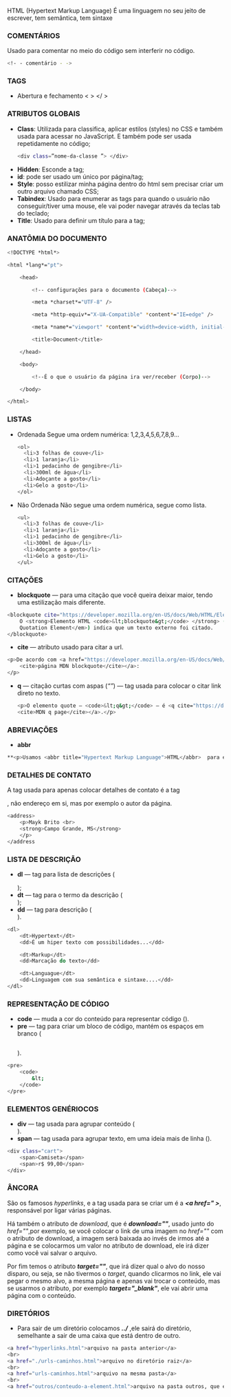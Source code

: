 HTML (Hypertext Markup Language)
É uma linguagem no seu jeito de escrever, tem semântica, tem sintaxe

### COMENTÁRIOS

Usado para comentar no meio do código sem interferir no código.

```bash
<!- - comentário - ->
```

### TAGS

- Abertura e fechamento
  < > </ >

###

### ATRIBUTOS GLOBAIS

- **Class**: Utilizada para classifica, aplicar estilos (styles) no CSS e também usada para acessar no JavaScript. E também pode ser usada repetidamente no código;
  ```bash
  <div class=”nome-da-classe ”> </div>
  ```
- **Hidden**: Esconde a tag;
- **id**: pode ser usado um único por página/tag;
- **Style**: posso estilizar minha página dentro do html sem precisar criar um outro arquivo chamado CSS;
- **Tabindex**: Usado para enumerar as tags para quando o usuário não conseguir/tiver uma mouse, ele vai poder navegar através da teclas tab do teclado;
- **Title**: Usado para definir um título para a tag;

### ANATÔMIA DO DOCUMENTO

```bash
<!DOCTYPE *html*>

<html *lang*="pt">

	<head>

		<!-- configurações para o documento (Cabeça)-->

		<meta *charset*="UTF-8" />

		<meta *http-equiv*="X-UA-Compatible" *content*="IE=edge" />

		<meta *name*="viewport" *content*="width=device-width, initial-scale=1.0" />

		<title>Document</title>

	</head>

	<body>

		<!--É o que o usuário da página ira ver/receber (Corpo)-->

	</body>

</html>
```

### LISTAS

- Ordenada
  Segue uma ordem numérica: 1,2,3,4,5,6,7,8,9…
  ```bash
  <ol>
  	<li>3 folhas de couve</li>
  	<li>1 laranja</li>
  	<li>1 pedacinho de gengibre</li>
  	<li>300ml de água</li>
  	<li>Adoçante a gosto</li>
  	<li>Gelo a gosto</li>
  </ol>
  ```
- Não Ordenada
  Não segue uma ordem numérica, segue como lista.
  ```bash
  <ul>
  	<li>3 folhas de couve</li>
  	<li>1 laranja</li>
  	<li>1 pedacinho de gengibre</li>
  	<li>300ml de água</li>
  	<li>Adoçante a gosto</li>
  	<li>Gelo a gosto</li>
  </ul>
  ```

### CITAÇÕES

- **blockquote** — para uma citação que você queira deixar maior, tendo uma estilização mais diferente.

```bash
<blockquote cite="https://developer.mozilla.org/en-US/docs/Web/HTML/Element/blockquote">
    O <strong>Elemento HTML <code>&lt;blockquote&gt;</code> </strong> (ou <em>HTML Block
    Quotation Element</em>) indica que um texto externo foi citado.
</blockquote>
```

- **cite** — atributo usado para citar a url.

```bash
<p>De acordo com <a href="https://developer.mozilla.org/en-US/docs/Web/HTML/Element/blockquote">
    <cite>página MDN blockquote</cite></a>:
</p>
```

- **q** — citação curtas com aspas (_<q></q>_)
  _<cite></cite>_ — tag usada para colocar o citar link direto no texto.
  ```bash
  <p>O elemento quote — <code>&lt;q&gt;</code> — é <q cite="https://developer.mozilla.org/en-US/docs/Web/HTML/Element/q">usado para citações curtas que não precisam de parágrafos ou quebras de linha.</q> -- <a href="https://developer.mozilla.org/en-US/docs/Web/HTML/Element/q">
  <cite>MDN q page</cite></a>.</p>
  ```

### ABREVIAÇÕES

- **abbr**

```bash
**<p>Usamos <abbr title="Hypertext Markup Language">HTML</abbr>  para estruturar nossos documentos da web.</p>**
```

### DETALHES DE CONTATO

A tag usada para apenas colocar detalhes de contato é a tag _<address></address>_, não endereço em si, mas por exemplo o autor da página.

```bash
<address>
    <p>Mayk Brito <br>
    <strong>Campo Grande, MS</strong>
    </p>
</address
```

### LISTA DE DESCRIÇÃO

- **dl** — tag para lista de descrições (_<dl></dl>_);
- **dt** — tag para o termo da descrição (_<dt></dt>_);
- **dd** — tag para descrição (_<dd></dd>_).

```bash
<dl>
    <dt>Hypertext</dt>
    <dd>É um hiper texto com possibilidades...</dd>

    <dt>Markup</dt>
    <dd>Marcação do texto</dd>

    <dt>Languague</dt>
    <dd>Linguagem com sua semântica e sintaxe....</dd>
</dl>
```

### REPRESENTAÇÃO DE CÓDIGO

- **code** — muda a cor do conteúdo para representar código (_<code></code>_).
- **pre** — tag para criar um bloco de código, mantém os espaços em branco (_<pre></pre>_).

```bash
<pre>
    <code>
        &lt;
    </code>
</pre>
```

### ELEMENTOS GENÉRIOCOS

- **div** — tag usada para agrupar conteúdo (<div></div>).
- **span** — tag usada para agrupar texto, em uma ideia mais de linha (<span></span>).

```bash
<div class="cart">
    <span>Camiseta</span>
    <span>r$ 99,00</span>
</div>
```

### ÂNCORA

São os famosos _hyperlinks_, e a tag usada para se criar um é a **_<a href=" ></a>_**, responsável por ligar várias páginas.

Há também o atributo de _download_, que é **_download=""_**, usado junto do _href=""_,por exemplo, se você colocar o link de uma imagem no _href=""_ com o atributo de download, a imagem será baixada ao invés de irmos até a página e se colocarmos um valor no atributo de download, ele irá dizer como você vai salvar o arquivo.

Por fim temos o atributo **_target=""_**, que irá dizer qual o alvo do nosso disparo, ou seja, se não tivermos o _target_, quando clicarmos no link, ele vai pegar o mesmo alvo, a mesma página e apenas vai trocar o conteúdo, mas se usarmos o atributo, por exemplo **_target="\_blank"_**, ele vai abrir uma página com o conteúdo.

### DIRETÓRIOS

- Para sair de um diretório colocamos **_../_** ,ele sairá do diretório, semelhante a sair de uma caixa que está dentro de outro.

```bash
<a href="hyperlinks.html">arquivo na pasta anterior</a>
<br>
<a href="./urls-caminhos.html">arquivo no diretório raiz</a>
<br>
<a href="urls-caminhos.html">arquivo na mesma pasta</a>
<br>
<a href="outros/conteudo-a-element.html">arquivo na pasta outros, que está na pasta anterior</a>
```
